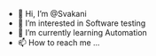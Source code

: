 - 👋 Hi, I’m @Svakani
- 👀 I’m interested in Software testing 
- 🌱 I’m currently learning Automation 
- 📫 How to reach me ... 

<!---
Svakani/Svakani is a ✨ special ✨ repository because its `README.md` (this file) appears on your GitHub profile.
You can click the Preview link to take a look at your changes.
--->
